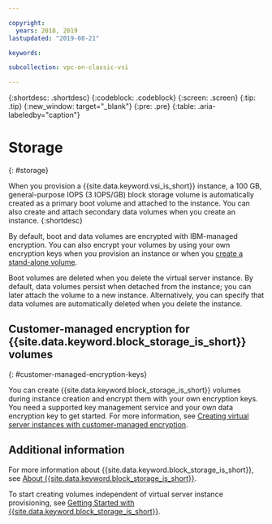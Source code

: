 ```yaml
---

copyright:
  years: 2018, 2019
lastupdated: "2019-08-21"

keywords: 

subcollection: vpc-on-classic-vsi

---
```


{:shortdesc: .shortdesc}
{:codeblock: .codeblock}
{:screen: .screen}
{:tip: .tip}
{:new_window: target="_blank"}
{:pre: .pre}
{:table: .aria-labeledby="caption"}


# Storage
{: #storage}

When you provision a {{site.data.keyword.vsi_is_short}} instance, a 100 GB, general-purpose IOPS (3 IOPS/GB) block storage volume is 
automatically created as a primary boot volume and attached to the instance. You can also create and attach secondary data volumes when you create an instance.
{:shortdesc}

By default, boot and data volumes are encrypted with IBM-managed encryption. You can also encrypt your volumes by using your own encryption keys when you provision an instance or when you [create a stand-alone volume](/docs/vpc-on-classic-block-storage?topic=vpc-on-classic-block-storage-block-storage-encryption).  

Boot volumes are deleted when you delete the virtual server instance. By default, data volumes persist when detached from the instance; you can later attach the volume to a new instance. Alternatively, you can specify that data volumes are automatically deleted when you delete the instance. 

## Customer-managed encryption for {{site.data.keyword.block_storage_is_short}} volumes  
{: #customer-managed-encryption-keys}

You can create {{site.data.keyword.block_storage_is_short}} volumes during instance creation and encrypt them with your own encryption keys. You need a supported key management service and your own data encryption key to get started. For more information, see [Creating virtual server instances with customer-managed encryption](/docs/vpc-on-classic-vsi?topic=vpc-on-classic-vsi-creating-instances-byok).

## Additional information

For more information about {{site.data.keyword.block_storage_is_short}}, see [About {{site.data.keyword.block_storage_is_short}}](/docs/vpc-on-classic-block-storage?topic=vpc-on-classic-block-storage-block-storage-about).

To start creating volumes independent of virtual server instance provisioning, see [Getting Started with {{site.data.keyword.block_storage_is_short}}](/docs/vpc-on-classic-block-storage?topic=vpc-on-classic-block-storage-getting-started).


